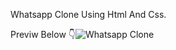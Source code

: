 Whatsapp Clone Using Html And Css. 

Previw Below 👇![Whatsapp Clone](https://github.com/user-attachments/assets/df9c6609-6a44-486b-b165-ff60acb85d3a)
